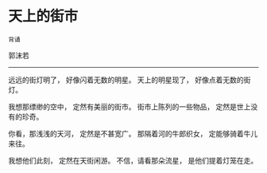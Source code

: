 # 天上的街市

`背诵`

郭沫若

---

远远的街灯明了，
好像闪着无数的明星。
天上的明星现了，
好像点着无数的街灯。

我想那缥缈的空中，
定然有美丽的街市。
街市上陈列的一些物品，
定然是世上没有的珍奇。

你看，那浅浅的天河，
定然是不甚宽广。
那隔着河的牛郎织女，
定能够骑着牛儿来往。

我想他们此刻，
定然在天街闲游。
不信，请看那朵流星，
是他们提着灯笼在走。
